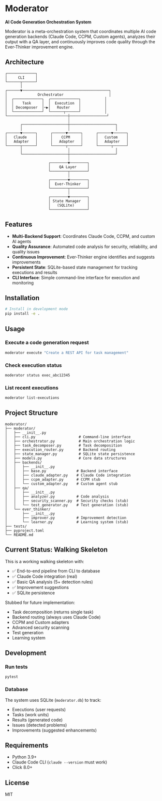 # Moderator

**AI Code Generation Orchestration System**

Moderator is a meta-orchestration system that coordinates multiple AI code generation backends (Claude Code, CCPM, Custom agents), analyzes their output with a QA layer, and continuously improves code quality through the Ever-Thinker improvement engine.

## Architecture

```
┌─────────────┐
│     CLI     │
└──────┬──────┘
       │
┌──────▼────────────────────────────────────────┐
│              Orchestrator                     │
│  ┌─────────────┐  ┌─────────────┐           │
│  │    Task     │  │  Execution  │           │
│  │ Decomposer  │─▶│   Router    │           │
│  └─────────────┘  └──────┬──────┘           │
└────────────────────────────┼─────────────────┘
                             │
       ┌─────────────────────┼─────────────────────┐
       │                     │                     │
┌──────▼──────┐      ┌──────▼──────┐      ┌──────▼──────┐
│   Claude    │      │    CCPM     │      │   Custom    │
│   Adapter   │      │   Adapter   │      │   Adapter   │
└──────┬──────┘      └──────┬──────┘      └──────┬──────┘
       │                     │                     │
       └─────────────────────┼─────────────────────┘
                             │
                    ┌────────▼────────┐
                    │    QA Layer     │
                    └────────┬────────┘
                             │
                    ┌────────▼────────┐
                    │  Ever-Thinker   │
                    └────────┬────────┘
                             │
                    ┌────────▼────────┐
                    │ State Manager   │
                    │   (SQLite)      │
                    └─────────────────┘
```

## Features

- **Multi-Backend Support**: Coordinates Claude Code, CCPM, and custom AI agents
- **Quality Assurance**: Automated code analysis for security, reliability, and quality issues
- **Continuous Improvement**: Ever-Thinker engine identifies and suggests improvements
- **Persistent State**: SQLite-based state management for tracking executions and results
- **CLI Interface**: Simple command-line interface for execution and monitoring

## Installation

```bash
# Install in development mode
pip install -e .
```

## Usage

### Execute a code generation request

```bash
moderator execute "Create a REST API for task management"
```

### Check execution status

```bash
moderator status exec_abc12345
```

### List recent executions

```bash
moderator list-executions
```

## Project Structure

```
moderator/
├── moderator/
│   ├── __init__.py
│   ├── cli.py                    # Command-line interface
│   ├── orchestrator.py           # Main orchestration logic
│   ├── task_decomposer.py        # Task decomposition
│   ├── execution_router.py       # Backend routing
│   ├── state_manager.py          # SQLite state persistence
│   ├── models.py                 # Core data structures
│   ├── backends/
│   │   ├── __init__.py
│   │   ├── base.py              # Backend interface
│   │   ├── claude_adapter.py    # Claude Code integration
│   │   ├── ccpm_adapter.py      # CCPM stub
│   │   └── custom_adapter.py    # Custom agent stub
│   ├── qa/
│   │   ├── __init__.py
│   │   ├── analyzer.py          # Code analysis
│   │   ├── security_scanner.py  # Security checks (stub)
│   │   └── test_generator.py    # Test generation (stub)
│   └── ever_thinker/
│       ├── __init__.py
│       ├── improver.py          # Improvement detection
│       └── learner.py           # Learning system (stub)
├── tests/
├── pyproject.toml
└── README.md
```

## Current Status: Walking Skeleton

This is a working walking skeleton with:
- ✅ End-to-end pipeline from CLI to database
- ✅ Claude Code integration (real)
- ✅ Basic QA analysis (5+ detection rules)
- ✅ Improvement suggestions
- ✅ SQLite persistence

Stubbed for future implementation:
- Task decomposition (returns single task)
- Backend routing (always uses Claude Code)
- CCPM and Custom adapters
- Advanced security scanning
- Test generation
- Learning system

## Development

### Run tests

```bash
pytest
```

### Database

The system uses SQLite (`moderator.db`) to track:
- Executions (user requests)
- Tasks (work units)
- Results (generated code)
- Issues (detected problems)
- Improvements (suggested enhancements)

## Requirements

- Python 3.9+
- Claude Code CLI (`claude --version` must work)
- Click 8.0+

## License

MIT
